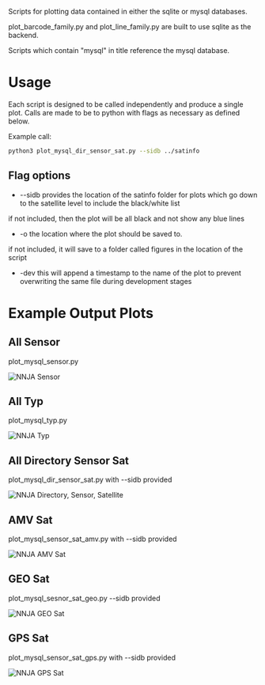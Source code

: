 Scripts for plotting data contained in either the sqlite or mysql databases.

plot_barcode_family.py and plot_line_family.py are built to use sqlite as the backend. 

Scripts which contain "mysql" in title reference the mysql database.


# Usage

Each script is designed to be called independently and produce a single plot. Calls are made to be to python with flags as necessary as defined below.

Example call:
```sh
python3 plot_mysql_dir_sensor_sat.py --sidb ../satinfo 
```

## Flag options 

* --sidb provides the location of the satinfo folder for plots which go down to the satellite level to include the black/white list 

if not included, then the plot will be all black and not show any blue lines 

* -o the location where the plot should be saved to.

if not included, it will save to a folder called figures in the location of the script 

* -dev this will append a timestamp to the name of the plot to prevent overwriting the same file during development stages 

# Example Output Plots

## All Sensor
plot_mysql_sensor.py 

![NNJA Sensor](/src/plotting/examples/all_line_observations_inventory_sensor.png "NNJA Sensor Plot")

## All Typ
plot_mysql_typ.py

![NNJA Typ](/src/plotting/examples/all_line_observations_inventory_typ.png "NNJA Typ Plot")

## All Directory Sensor Sat
plot_mysql_dir_sensor_sat.py with --sidb provided

![NNJA Directory, Sensor, Satellite](/src/plotting/examples/all_line_observations_inventory_dir_sensor_sat.png "NNJA Directory, Sensor, Satellite Plot")

## AMV Sat
plot_mysql_sensor_sat_amv.py with --sidb provided 

![NNJA AMV Sat](/src/plotting/examples/amv_line_observations_inventory_sensor_sat.png "NNJA AMV Sat Plot")

## GEO Sat 
plot_mysql_sesnor_sat_geo.py --sidb provided

![NNJA GEO Sat](/src/plotting/examples/geo_line_observations_inventory_sensor_sat.png "NNJA GEO Sat Plot")

## GPS Sat 
plot_mysql_sensor_sat_gps.py with --sidb provided

![NNJA GPS Sat](/src/plotting/examples/gps_line_observations_inventory_sensor_sat.png "NNJA GPS Sat Plot")